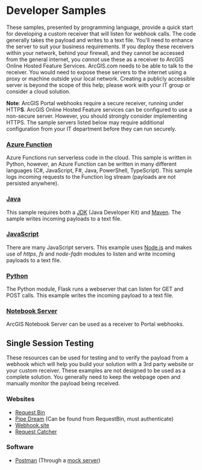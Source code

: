 # Developer Samples
These samples, presented by programming language, provide a quick start for developing a custom receiver that will listen for webhook calls. The code generally takes the payload and writes to a text file. You'll need to enhance the server to suit your business requirements. If you deploy these receivers within your network, behind your firewall, and they cannot be accessed from the general internet, you *cannot* use these as a receiver to ArcGIS Online Hosted Feature Services. ArcGIS.com needs to be able to talk to the receiver. You would need to expose these servers to the internet using a proxy or machine outside your local network. Creating a publicly accessible server is beyond the scope of this help; please work with your IT group or consider a cloud solution.

**Note**: ArcGIS Portal webhooks require a secure receiver, running under HTTP**S**. ArcGIS Online Hosted Feature services can be configured to use a non-secure server. However, you should strongly consider implementing HTTPS. The sample servers listed below may require additional configuration from your IT department before they can run securely.

### [Azure Function](/azure)
Azure Functions run serverless code in the cloud. This sample is written in Python, however, an Azure Function can be written in many different languages (C#, JavaScript, F#, Java, PowerShell, TypeScript). This sample logs incoming requests to the Function log stream (payloads are not persisted anywhere).

### [Java](/java)
This sample requires both a [JDK](https://www.oracle.com/java/technologies/downloads/) (Java Developer Kit) and [Maven](https://maven.apache.org/download.cgi). The sample writes incoming payloads to a text file.

### [JavaScript](/javascript)
There are many JavaScript servers. This example uses [Node.js](https://nodejs.org/en/) and makes use of *https*, *fs* and *node-fqdn* modules to listen and write incoming payloads to a text file.

### [Python](/python)
The Python module, Flask runs a webserver that can listen for GET and POST calls. This example writes the incoming payload to a text file.

### [Notebook Server](/notebookserver)
ArcGIS Notebook Server can be used as a receiver to Portal webhooks.

## Single Session Testing
These resources can be used for testing and to verify the payload from a webhook which will help you build your solution with a 3rd party website or your custom receiver. These examples are not designed to be used as a complete solution. You generally need to keep the webpage open and manually monitor the payload being received.

### Websites
* [Request Bin](https://requestbin.com/r)
* [Pipe Dream](https://pipedream.com/apps/http/integrations/http) (Can be found from RequestBin, must authenticate)
* [Webhook.site](https://webhook.site/)
* [Request Catcher](https://requestcatcher.com/)

### Software
* [Postman](https://www.postman.com/) (Through a [mock server](https://learning.postman.com/docs/designing-and-developing-your-api/mocking-data/setting-up-mock/))

